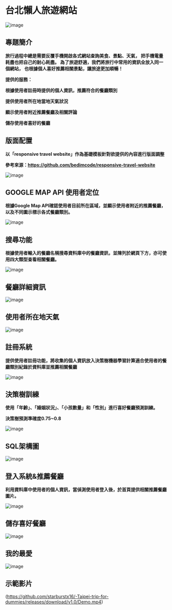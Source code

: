 # 台北懶人旅遊網站
![image](https://github.com/starburstx16/-Taipei-trip-for-dummies/blob/README-description/%E4%B8%BB%E7%95%AB%E9%9D%A2.png)
## 專題簡介 
**旅行過程中總是需要反覆手機開啟各式網站查詢美食、景點、天氣，
把手機電量耗盡也把自己的耐心耗盡。
為了旅遊舒適，我們將旅行中常用的資訊全放入同一個網站，
也根據個人喜好推薦相關景點，讓旅途更加順暢！** 

**提供的服務：**

**根據使用者註冊時提供的個人資訊，推薦符合的餐廳類別**

**提供使用者所在地當地天氣狀況**

**顯示使用者附近推薦餐廳及相關評論**

**儲存使用者喜好的餐廳**

## 版面配置

**以「responsive travel website」作為基礎模板針對欲提供的內容進行版面調整**

**參考來源：https://github.com/bedimcode/responsive-travel-website**

![image](https://github.com/starburstx16/-Taipei-trip-for-dummies/blob/README-description/%E7%89%88%E9%9D%A2%E9%85%8D%E7%BD%AE.png)

## GOOGLE MAP API 使用者定位

**根據Google Map API確認使用者目前所在區域，並顯示使用者附近的推薦餐廳，以及不同圖示標示各式餐廳類別。**

![image](https://github.com/starburstx16/-Taipei-trip-for-dummies/blob/README-description/%E4%BD%BF%E7%94%A8%E8%80%85%E5%AE%9A%E4%BD%8D.png)

## 搜尋功能

**根據使用者輸入的餐廳名稱搜尋資料庫中的餐廳資訊，並陳列於網頁下方，亦可使用四大類型查看相關餐廳。**

![image](https://github.com/starburstx16/-Taipei-trip-for-dummies/blob/README-description/%E6%90%9C%E5%B0%8B.png)

## 餐廳詳細資訊

![image](https://github.com/starburstx16/-Taipei-trip-for-dummies/blob/README-description/%E9%A4%90%E5%BB%B3%E8%A9%B3%E7%B4%B0%E8%B3%87%E8%A8%8A.png)

## 使用者所在地天氣

![image](https://github.com/starburstx16/-Taipei-trip-for-dummies/blob/README-description/%E5%A4%A9%E6%B0%A3.png)

## 註冊系統

**提供使用者註冊功能，將收集的個人資訊放入決策樹機器學習計算適合使用者的餐廳類別紀錄於資料庫並推薦相關餐廳**

![image](https://github.com/starburstx16/-Taipei-trip-for-dummies/blob/README-description/%E8%A8%BB%E5%86%8A%E7%B3%BB%E7%B5%B1.png)

## 決策樹訓練

**使用「年齡」、「婚姻狀況」、「小孩數量」和「性別」進行喜好餐廳預測訓練。**

**決策樹預測準確度0.75~0.8**

![image](https://github.com/starburstx16/-Taipei-trip-for-dummies/blob/README-description/%E6%B1%BA%E7%AD%96%E6%A8%B9.png)

## SQL架構圖

![image](https://github.com/starburstx16/-Taipei-trip-for-dummies/blob/README-description/sql_ER.png)

## 登入系統&推薦餐廳

**利用資料庫中使用者的個人資訊，當偵測使用者登入後，於首頁提供相關推薦餐廳圖片。**

![image](https://github.com/starburstx16/-Taipei-trip-for-dummies/blob/README-description/%E7%99%BB%E5%85%A5%E8%88%87%E6%8E%A8%E8%96%A6.png)

## 儲存喜好餐廳

![image](https://github.com/starburstx16/-Taipei-trip-for-dummies/blob/README-description/%E5%84%B2%E5%AD%98%E9%A4%90%E5%BB%B3.png)

## 我的最愛

![image](https://github.com/starburstx16/-Taipei-trip-for-dummies/blob/README-description/%E6%88%91%E7%9A%84%E6%9C%80%E6%84%9B.png)

## 示範影片

(https://github.com/starburstx16/-Taipei-trip-for-dummies/releases/download/v1.0/Demo.mp4)





































